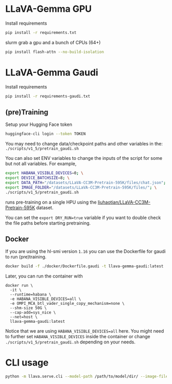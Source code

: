 # LLaVA-Gemma GPU

Install requirements
```bash
pip install -r requirements.txt
```

slurm grab a gpu and a bunch of CPUs (64+)
```bash
pip install flash-attn --no-build-isolation
```

# LLaVA-Gemma Gaudi
Install requirements
```bash
pip install -r requirements-gaudi.txt
```


## (pre)Training
Setup your Hugging Face token
```bash
huggingface-cli login --token TOKEN
```

You may need to change data/checkpoint paths and other
variables in the:
`./scripts/v1_5/pretrain_gaudi.sh`

You can also set ENV variables to change the inputs of the script
for some but not all variables. For example,
```bash
export HABANA_VISIBLE_DEVICES=0; \
export DEVICE_BATCHSIZE=8; \
export DATA_PATH="/datasets/LLaVA-CC3M-Pretrain-595K/files/chat.json"; \
export IMAGE_FOLDER="/datasets/LLaVA-CC3M-Pretrain-595K/files/"; \
./scripts/v1_5/pretrain_gaudi.sh
```
runs pre-training on a single HPU using the 
[liuhaotian/LLaVA-CC3M-Pretrain-595K](https://huggingface.co/datasets/liuhaotian/LLaVA-CC3M-Pretrain-595K)
dataset. 

You can set the `export DRY_RUN=true` variable
if you want to double check the file paths
before starting pretraining. 

## Docker

If you are using the hl-smi version `1.16` you can use the Dockerfile for gaudi to run (pre)training.
```bash
docker build -f ./docker/Dockerfile.gaudi -t llava-gemma-gaudi:latest .
```
Later, you can run the container with
```
docker run \
  -it \
  --runtime=habana \
  -e HABANA_VISIBLE_DEVICES=all \
  -e OMPI_MCA_btl_vader_single_copy_mechanism=none \
  --shm-size 50G \
  --cap-add=sys_nice \
  --net=host \
  llava-gemma-gaudi:latest
```
Notice that we are using `HABANA_VISIBLE_DEVICES=all` here. You might need to
further set `HABANA_VISIBLE_DEVICES` inside the container or change `./scripts/v1_5/pretrain_gaudi.sh`
depending on your needs.

# CLI usage
```bash
python -m llava.serve.cli --model-path /path/to/model/dir/ --image-file image.jpg
```
